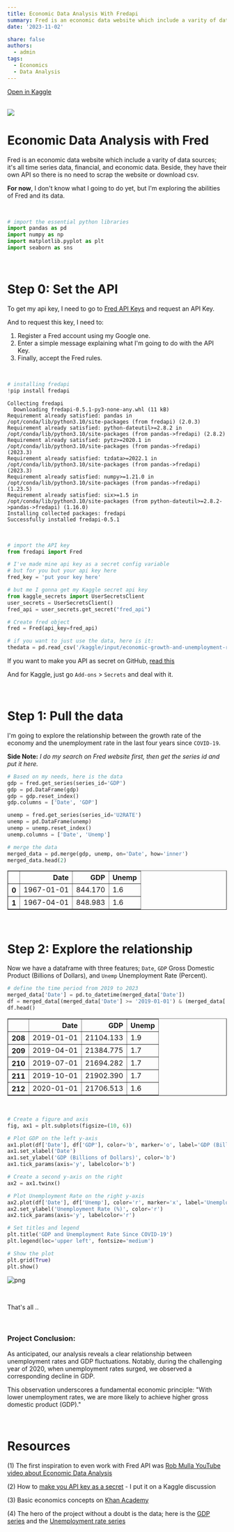 ```yaml
---
title: Economic Data Analysis With Fredapi
summary: Fred is an economic data website which include a varity of data sources; it's all time series data, financial, and economic data. Beside, they have their own API so there is no need to scrap the website or download csv.
date: '2023-11-02'

share: false
authors: 
  - admin
tags: 
  - Economics
  - Data Analysis
---
```


[Open in Kaggle](https://www.kaggle.com/code/mohamedyosef101/economic-data-analysis-with-fredapi)

<div><br></div>


<img src="https://news.research.stlouisfed.org/wp-content/uploads/2021/03/FINAL-30-years_LG.png">

# Economic Data Analysis with Fred
Fred is an economic data website which include a varity of data sources; it's all time series data, financial, and economic data. Beside, they have their own API so there is no need to scrap the website or download csv.

**For now**, I don't know what I going to do yet, but I'm exploring the abilities of Fred and its data.

<br>

```python
# import the essential python libraries
import pandas as pd
import numpy as np
import matplotlib.pyplot as plt
import seaborn as sns
```


<div><br></div>

# Step 0: Set the API
To get my api key, I need to go to [Fred API Keys](https://fred.stlouisfed.org/docs/api/api_key.html) and request an API Key.

And to request this key, I need to: 
1. Register a Fred account using my Google one.
2. Enter a simple message explaining what I'm going to do with the API Key.
3. Finally, accept the Fred rules.

<br>

```python
# installing fredapi
!pip install fredapi
```

    Collecting fredapi
      Downloading fredapi-0.5.1-py3-none-any.whl (11 kB)
    Requirement already satisfied: pandas in /opt/conda/lib/python3.10/site-packages (from fredapi) (2.0.3)
    Requirement already satisfied: python-dateutil>=2.8.2 in /opt/conda/lib/python3.10/site-packages (from pandas->fredapi) (2.8.2)
    Requirement already satisfied: pytz>=2020.1 in /opt/conda/lib/python3.10/site-packages (from pandas->fredapi) (2023.3)
    Requirement already satisfied: tzdata>=2022.1 in /opt/conda/lib/python3.10/site-packages (from pandas->fredapi) (2023.3)
    Requirement already satisfied: numpy>=1.21.0 in /opt/conda/lib/python3.10/site-packages (from pandas->fredapi) (1.23.5)
    Requirement already satisfied: six>=1.5 in /opt/conda/lib/python3.10/site-packages (from python-dateutil>=2.8.2->pandas->fredapi) (1.16.0)
    Installing collected packages: fredapi
    Successfully installed fredapi-0.5.1

<div><br></div>

```python
# import the API key
from fredapi import Fred

# I've made mine api key as a secret config variable
# but for you but your api key here
fred_key = 'put your key here' 

# but me I gonna get my Kaggle secret api key 
from kaggle_secrets import UserSecretsClient
user_secrets = UserSecretsClient()
fred_api = user_secrets.get_secret("fred_api")

# Create fred object
fred = Fred(api_key=fred_api)

# if you want to just use the data, here is it:
thedata = pd.read_csv('/kaggle/input/economic-growth-and-unemployment-rate/gdp_and_unemp.csv')
```

If you want to make you API as secret on GitHub, [read this](https://www.kaggle.com/discussions/general/441975)

And for Kaggle, just go `Add-ons` > `Secrets` and deal with it.


<div><br></div>

# Step 1: Pull the data
I'm going to explore the relationship between the growth rate of the economy and the unemployment rate in the last four years since `COVID-19`. 

**Side Note:**
*I do my search on Fred website first, then get the series id and put it here.*

```python
# Based on my needs, here is the data
gdp = fred.get_series(series_id='GDP')
gdp = pd.DataFrame(gdp)
gdp = gdp.reset_index()
gdp.columns = ['Date', 'GDP'] 

unemp = fred.get_series(series_id='U2RATE')
unemp = pd.DataFrame(unemp)
unemp = unemp.reset_index()
unemp.columns = ['Date', 'Unemp']

# merge the data
merged_data = pd.merge(gdp, unemp, on='Date', how='inner')
merged_data.head(2)
```

<div>
<style scoped>
    .dataframe tbody tr th:only-of-type {
        vertical-align: middle;
    }

    .dataframe tbody tr th {
        vertical-align: top;
    }

    .dataframe thead th {
        text-align: right;
    }
</style>
<table border="1" class="dataframe">
  <thead>
    <tr style="text-align: right;">
      <th></th>
      <th>Date</th>
      <th>GDP</th>
      <th>Unemp</th>
    </tr>
  </thead>
  <tbody>
    <tr>
      <th>0</th>
      <td>1967-01-01</td>
      <td>844.170</td>
      <td>1.6</td>
    </tr>
    <tr>
      <th>1</th>
      <td>1967-04-01</td>
      <td>848.983</td>
      <td>1.6</td>
    </tr>
  </tbody>
</table>
</div>


<div><br></div>

# Step 2: Explore the relationship
Now we have a dataframe with three features; `Date`, `GDP` Gross Domestic Product (Billions of Dollars), and `Unemp` Unemployment Rate (Percent).

```python
# define the time period from 2019 to 2023
merged_data['Date'] = pd.to_datetime(merged_data['Date'])
df = merged_data[(merged_data['Date'] >= '2019-01-01') & (merged_data['Date'] <= '2023-12-31')]
df.head()
```

<div>
<style scoped>
    .dataframe tbody tr th:only-of-type {
        vertical-align: middle;
    }

    .dataframe tbody tr th {
        vertical-align: top;
    }

    .dataframe thead th {
        text-align: right;
    }
</style>
<table border="1" class="dataframe">
  <thead>
    <tr style="text-align: right;">
      <th></th>
      <th>Date</th>
      <th>GDP</th>
      <th>Unemp</th>
    </tr>
  </thead>
  <tbody>
    <tr>
      <th>208</th>
      <td>2019-01-01</td>
      <td>21104.133</td>
      <td>1.9</td>
    </tr>
    <tr>
      <th>209</th>
      <td>2019-04-01</td>
      <td>21384.775</td>
      <td>1.7</td>
    </tr>
    <tr>
      <th>210</th>
      <td>2019-07-01</td>
      <td>21694.282</td>
      <td>1.7</td>
    </tr>
    <tr>
      <th>211</th>
      <td>2019-10-01</td>
      <td>21902.390</td>
      <td>1.7</td>
    </tr>
    <tr>
      <th>212</th>
      <td>2020-01-01</td>
      <td>21706.513</td>
      <td>1.6</td>
    </tr>
  </tbody>
</table>
</div>

<div><br></div>

```python
# Create a figure and axis
fig, ax1 = plt.subplots(figsize=(10, 6))

# Plot GDP on the left y-axis
ax1.plot(df['Date'], df['GDP'], color='b', marker='o', label='GDP (Billions of Dollars)')
ax1.set_xlabel('Date')
ax1.set_ylabel('GDP (Billions of Dollars)', color='b')
ax1.tick_params(axis='y', labelcolor='b')

# Create a second y-axis on the right
ax2 = ax1.twinx()

# Plot Unemployment Rate on the right y-axis
ax2.plot(df['Date'], df['Unemp'], color='r', marker='x', label='Unemployment Rate (%)')
ax2.set_ylabel('Unemployment Rate (%)', color='r')
ax2.tick_params(axis='y', labelcolor='r')

# Set titles and legend
plt.title('GDP and Unemployment Rate Since COVID-19')
plt.legend(loc='upper left', fontsize='medium')

# Show the plot
plt.grid(True)
plt.show()
```

    
![png](output_12_0.png)
    

<div><br></div>

That's all ..

<div><br></div>

### **Project Conclusion:**

As anticipated, our analysis reveals a clear relationship between unemployment rates and GDP fluctuations. Notably, during the challenging year of 2020, when unemployment rates surged, we observed a corresponding decline in GDP. 

This observation underscores a fundamental economic principle: "With lower unemployment rates, we are more likely to achieve higher gross domestic product (GDP)." 


<div><br></div>

# Resources
(1) The first inspiration to even work with Fred API was [Rob Mulla YouTube video about Economic Data Analysis](https://www.kaggle.com/code/robikscube/economic-analysis-with-pandas-youtube-tutorial/notebook)

(2) How to [make you API key as a secret](https://www.kaggle.com/discussions/general/441975) - I put it on a Kaggle discussion

(3) Basic economics concepts on [Khan Academy](https://www.khanacademy.org/economics-finance-domain/macroeconomics/macro-basic-economics-concepts)

(4) The hero of the project without a doubt is the data; here is the [GDP series](https://fred.stlouisfed.org/series/GDP) and the [Unemployment rate series](https://fred.stlouisfed.org/series/U2RATE)

<div><br></div>
